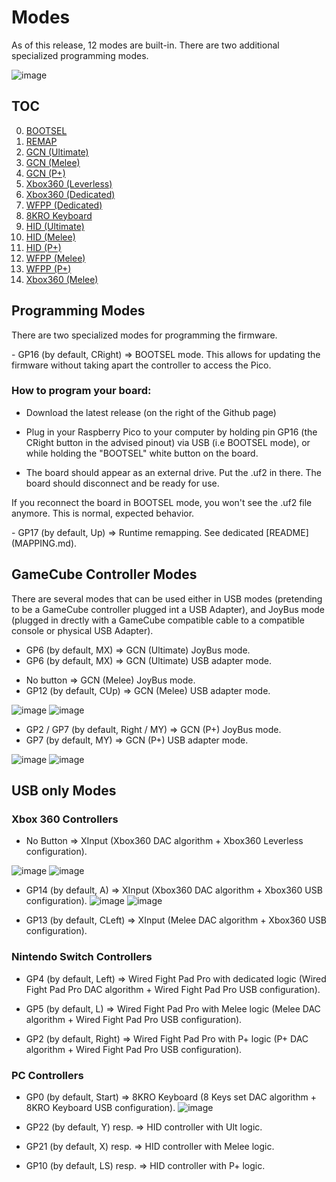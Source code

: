 # Modes

As of this release, 12 modes are built-in. There are two additional specialized programming modes.

![image](../img/modes/modes.png)

## TOC

0. [BOOTSEL](#bootsel)
0. [REMAP](#remapping)
2. [GCN (Ultimate)](#gcn-ultimate)
3. [GCN (Melee)](#gcn-melee)
4. [GCN (P+)](#gcn-plus)
5. [Xbox360 (Leverless)](#xbox360-leverless)
6. [Xbox360 (Dedicated)](#xbox360-dedicated)
7. [WFPP (Dedicated)](#wfpp-dedicated)
8. [8KRO Keyboard](#keyboard)
9. [HID (Ultimate)](#hid-ultimate)
10. [HID (Melee)](#hid-melee)
11. [HID (P+)](#hid-plus)
12. [WFPP (Melee)](#wfpp-melee)
13. [WFPP (P+)](#wfpp-plus)
14. [Xbox360 (Melee)](#xbox360-melee)

## Programming Modes

There are two specialized modes for programming the firmware.

<a name="bootsel"/>
- GP16 (by default, CRight) => BOOTSEL mode. This allows for updating the firmware without taking apart the controller to access the Pico.

### How to program your board:

- Download the latest release (on the right of the Github page)

- Plug in your Raspberry Pico to your computer by holding pin GP16 (the CRight button in the advised pinout) via USB (i.e BOOTSEL mode), or while holding the "BOOTSEL" white button on the board.

- The board should appear as an external drive. Put the .uf2 in there. The board should disconnect and be ready for use.

If you reconnect the board in BOOTSEL mode, you won't see the .uf2 file anymore. This is normal, expected behavior.

<a name="remapping"/>
- GP17 (by default, Up) => Runtime remapping. See dedicated [README](MAPPING.md).

## GameCube Controller Modes

There are several modes that can be used either in USB modes (pretending to be a GameCube controller plugged int a USB Adapter), and JoyBus mode (plugged in drectly with a GameCube compatible cable to a compatible console or physical USB Adapter).

<a name="gcn-ultimate"/>

- GP6 (by default, MX) => GCN (Ultimate) JoyBus mode.
- GP6 (by default, MX) => GCN (Ultimate) USB adapter mode.

<a name="gcn-melee"/>

- No button => GCN (Melee) JoyBus mode.
- GP12 (by default, CUp) => GCN (Melee) USB adapter mode.
  
![image](../img/modes/gcn_melee.png)
![image](../img/modes/gcn_melee_mod.png)

<a name="gcn-plus"/>

- GP2 / GP7 (by default, Right / MY) => GCN (P+) JoyBus mode.
- GP7 (by default, MY) => GCN (P+) USB adapter mode.

![image](../img/modes/gcn_plus.png)
![image](../img/modes/gcn_plus_mod.png)

## USB only Modes

### Xbox 360 Controllers

<a name="xbox360-leverless"/>

- No Button => XInput (Xbox360 DAC algorithm + Xbox360 Leverless configuration).

![image](../img/modes/xbox360_leverless.png)
![image](../img/modes/xbox360_leverless_mod.png)

<a name="xbox360-dedicated"/>

- GP14 (by default, A) => XInput (Xbox360 DAC algorithm + Xbox360 USB configuration).
![image](../img/modes/xbox360_dedicated.png)
![image](../img/modes/xbox360_dedicated_mod.png)

<a name="xbox360-melee"/>

- GP13 (by default, CLeft) => XInput (Melee DAC algorithm + Xbox360 USB configuration).

### Nintendo Switch Controllers

<a name="wfpp-dedicated"/>

- GP4 (by default, Left) => Wired Fight Pad Pro with dedicated logic (Wired Fight Pad Pro DAC algorithm + Wired Fight Pad Pro USB configuration).

<a name="wfpp-melee"/>

- GP5 (by default, L) => Wired Fight Pad Pro with Melee logic (Melee DAC algorithm + Wired Fight Pad Pro USB configuration).

<a name="wfpp-plus"/>

- GP2 (by default, Right) => Wired Fight Pad Pro with P+ logic (P+ DAC algorithm + Wired Fight Pad Pro USB configuration).

### PC Controllers

<a name="keyboard"/>

- GP0 (by default, Start) => 8KRO Keyboard (8 Keys set DAC algorithm + 8KRO Keyboard USB configuration).
![image](../img/modes/keyboard.png)

<a name="hid-ultimate"/>

- GP22 (by default, Y) resp. => HID controller with Ult logic.

<a name="hid-melee"/>

- GP21 (by default, X) resp. => HID controller with Melee logic.

<a name="hid-plus"/>

- GP10 (by default, LS) resp. => HID controller with P+ logic.
